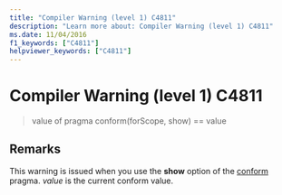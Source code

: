 ```yaml
---
title: "Compiler Warning (level 1) C4811"
description: "Learn more about: Compiler Warning (level 1) C4811"
ms.date: 11/04/2016
f1_keywords: ["C4811"]
helpviewer_keywords: ["C4811"]
---
```

# Compiler Warning (level 1) C4811

> value of pragma conform(forScope, show) == value

## Remarks

This warning is issued when you use the **show** option of the [conform](../../preprocessor/conform.md) pragma. *value* is the current conform value.
